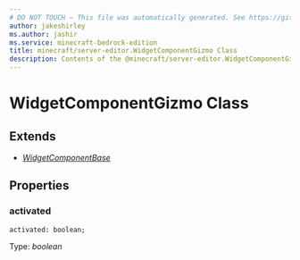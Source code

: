 ```yaml
---
# DO NOT TOUCH — This file was automatically generated. See https://github.com/mojang/minecraftapidocsgenerator to modify descriptions, examples, etc.
author: jakeshirley
ms.author: jashir
ms.service: minecraft-bedrock-edition
title: minecraft/server-editor.WidgetComponentGizmo Class
description: Contents of the @minecraft/server-editor.WidgetComponentGizmo class.
---
```

# WidgetComponentGizmo Class

## Extends
- [*WidgetComponentBase*](WidgetComponentBase.md)

## Properties

### **activated**
`activated: boolean;`

Type: *boolean*
